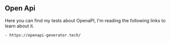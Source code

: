 ## Open Api 

Here you can find my tests about OpenaPI, I'm reading the following links to learn about it.

	- https://openapi-generator.tech/
